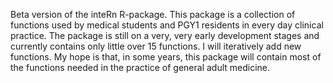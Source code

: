 Beta version of the inteRn R-package. 
This package is a collection of functions used by medical students and PGY1 residents in every day clinical practice. 
The package is still on a very, very early development stages and currently contains only little over 15 functions. I will iteratively add new functions. 
My hope is that, in some years, this package will contain most of the functions needed in the practice of general adult medicine.
